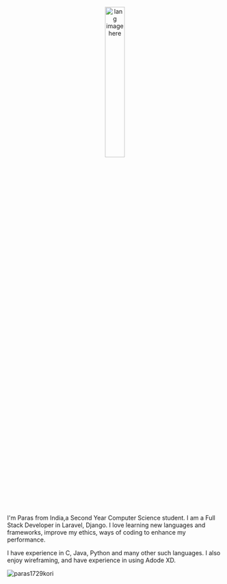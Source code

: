 <p align="center"><img width="30%" src="https://github.com/alansmathew/alansmathew/raw/master/lang.gif" alt="lang image here" /></p>

I'm Paras from India,a Second Year Computer Science student. I am a Full Stack Developer in Laravel, Django. I love learning new languages and frameworks, improve my ethics, ways of coding to enhance my performance.

I have experience in C, Java, Python and many other such languages. I also enjoy wireframing, and have experience in using Adode XD.

![paras1729kori](https://user-images.githubusercontent.com/624760/97735079-c7f2d780-1ad1-11eb-84b6-52740912a1bc.jpg)

<!--
**paras1729kori/paras1729kori** is a ✨ _special_ ✨ repository because its `README.md` (this file) appears on your GitHub profile.

Here are some ideas to get you started:

- 🔭 I’m currently working on ...
- 🌱 I’m currently learning ...
- 👯 I’m looking to collaborate on ...
- 🤔 I’m looking for help with ...
- 💬 Ask me about ...
- 📫 How to reach me: ...
- 😄 Pronouns: ...
- ⚡ Fun fact: ...
-->
